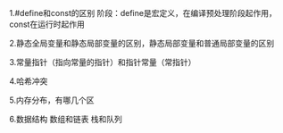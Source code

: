 1.#define和const的区别
阶段：define是宏定义，在编译预处理阶段起作用，const在运行时起作用




2.静态全局变量和静态局部变量的区别，静态局部变量和普通局部变量的区别


3.常量指针（指向常量的指针）和指针常量（常指针）

4.哈希冲突

5.内存分布，有哪几个区

6.数据结构  数组和链表   栈和队列
